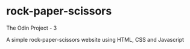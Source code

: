 # rock-paper-scissors
The Odin Project - 3

A simple rock-paper-scissors website using HTML, CSS and Javascript
